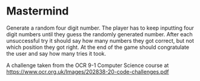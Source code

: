 # Mastermind
Generate a random four digit number. 
The player has to keep inputting four digit numbers until they guess the randomly generated number.
After each unsuccessful try it should say how many numbers they got correct, but not which position they got right.
At the end of the game should congratulate the user and say how many tries it took.

A challenge taken from the OCR 9-1 Computer Science course at https://www.ocr.org.uk/Images/202838-20-code-challenges.pdf